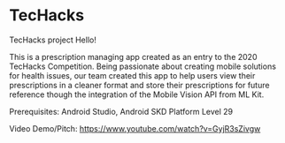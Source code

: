 # TecHacks
TecHacks project
Hello!


This is a prescription managing app created as an entry to the 2020 TecHacks Competition. Being passionate about creating mobile solutions for health issues, our team created this app to help users view their prescriptions in a cleaner format and store their prescriptions for future reference though the integration of the Mobile Vision API from ML Kit.

Prerequisites: Android Studio, Android SKD Platform Level 29

Video Demo/Pitch: https://www.youtube.com/watch?v=GyjR3sZivgw
